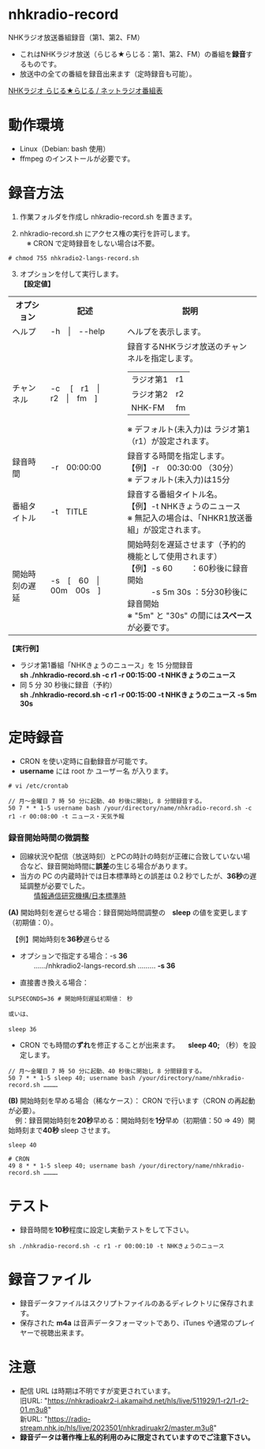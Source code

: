 # nhkradio-record
NHKラジオ放送番組録音（第1、第2、FM）

- これはNHKラジオ放送（らじる★らじる：第1、第2、FM）の番組を**録音**するものです。
- 放送中の全ての番組を録音出来ます（定時録音も可能）。

[NHKラジオ らじる★らじる / ネットラジオ番組表](https://www.nhk.or.jp/radio/hensei/)  

# 動作環境  
- Linux（Debian: bash 使用）
- ffmpeg のインストールが必要です。

# 録音方法  
1. 作業フォルダを作成し nhkradio-record.sh を置きます。  

2. nhkradio-record.sh にアクセス権の実行を許可します。  
 　※ CRON で定時録音をしない場合は不要。
 ```
 # chmod 755 nhkradio2-langs-record.sh
 ```
3. オプションを付して実行します。  
  **【設定値】**  
  
<table>
<tr>
  <th>オプション</th><th>記述</th><th>説明</th>
</tr>  

<tr>
  <td>ヘルプ</td>
  <td>-h　|　--help  </td>
  <td>
 ヘルプを表示します。
  </td>
</tr>

<tr>
  <td>チャンネル</td>
  <td>-c　 [　r1　|　r2　|　fm　]</td>
  <td>
    録音するNHKラジオ放送のチャンネルを指定します。 
<table>
<tr>
  <td>ラジオ第1</td><td>r1</td>
</tr>
<tr>
  <td>ラジオ第2</td><td>r2</td>
</tr>
<tr>
  <td>NHK-FM</td><td>fm</td>
</tr>
</table>
    ※ デフォルト(未入力)は ラジオ第1 （r1）が設定されます。
  </td>
</tr>
  
<tr>
  <td>録音時間</td>
  <td>-r　00:00:00  </td>
  <td>
 録音する時間を指定します。<br>  
 【例】-r　00:30:00 （30分）<br>  
 ※ デフォルト(未入力)は15分
  </td>
</tr>

  
<tr>
  <td>番組タイトル</td>
  <td>-t　TITLE</td>
  <td>
録音する番組タイトル名。<br>  
【例】-t NHKきょうのニュース<br>  
※ 無記入の場合は、「NHKR1放送番組」が設定されます。
  
  </td>
</tr>

  
<tr>
  <td>開始時刻の遅延</td>
  <td>-s　[　60　|　00m　00s　]</td>
  <td>
 開始時刻を遅延させます（予約的機能として使用されます）<br>  
【例】-s 60 　　：60秒後に録音開始<br>  
　　　-s 5m 30s ：5分30秒後に録音開始<br>  
※ "5m" と "30s" の間には<strong>スペース</strong>が必要です。  
  </td>
</tr>
</table>

**【実行例】**  
   
- ラジオ第1番組「NHKきょうのニュース」を 15 分間録音  
  **sh ./nhkradio-record.sh -c r1 -r 00:15:00 -t NHKきょうのニュース**    
- 同 5 分 30 秒後に録音（予約）  
  **sh ./nhkradio-record.sh -c r1 -r 00:15:00 -t NHKきょうのニュース -s 5m 30s**    
  

# 定時録音
  
- CRON を使い定時に自動録音が可能です。
- **username** には root か ユーザー名 が入ります。  
```
# vi /etc/crontab  

// 月〜金曜日 7 時 50 分に起動、40 秒後に開始し 8 分間録音する。　
50 7 * * 1-5 username bash /your/directory/name/nhkradio-record.sh -c r1 -r 00:08:00 -t ニュース・天気予報  
```

### 録音開始時間の微調整   
- 回線状況や配信（放送時刻）とPCの時計の時刻が正確に合致していない場合など、録音開始時間に**誤差**の生じる場合があります。  
- 当方の PC の内蔵時計では日本標準時との誤差は 0.2 秒でしたが、**36秒**の遅延調整が必要でした。  
　　[情報通信研究機構/日本標準時](https://www.nict.go.jp/JST/JST5.html)

**(A)** 開始時刻を遅らせる場合：録音開始時間調整の　**sleep** の値を変更します（初期値：0）。  

　【例】開始時刻を**36秒**遅らせる  
- オプションで指定する場合：-s **36**  
　　……/nhkradio2-langs-record.sh ……… **-s 36**  

- 直接書き換える場合：
```
SLPSECONDS=36 # 開始時刻遅延初期値： 秒

或いは、

sleep 36　  
```
- CRON でも時間の**ずれ**を修正することが出来ます。
　**sleep 40;** （秒）を設定します。  
 ```
// 月〜金曜日 7 時 50 分に起動、40 秒後に開始し 8 分間録音する。　
50 7 * * 1-5 sleep 40; username bash /your/directory/name/nhkradio-record.sh …………  
```

**(B)** 開始時刻を早める場合（稀なケース）： CRON で行います（CRON の再起動が必要）。  
　例：録音開始時刻を**20秒**早める：開始時刻を**1分**早め（初期値：50 ⇒ 49）開始時刻まで**40秒** sleep させます。
```
sleep 40

# CRON
49 8 * * 1-5 sleep 40; username bash /your/directory/name/nhkradio-record.sh ………… 
```

# テスト  
- 録音時間を**10秒**程度に設定し実動テストをして下さい。
```
sh ./nhkradio-record.sh -c r1 -r 00:00:10 -t NHKきょうのニュース
```

# 録音ファイル  

- 録音データファイルはスクリプトファイルのあるディレクトリに保存されます。  
- 保存された **m4a** は音声データフォーマットであり、iTunes や通常のプレイヤーで視聴出来ます。 

# 注意  
- 配信 URL は時期は不明ですが変更されています。  
旧URL: "https://nhkradioakr2-i.akamaihd.net/hls/live/511929/1-r2/1-r2-01.m3u8"  
新URL: "https://radio-stream.nhk.jp/hls/live/2023501/nhkradiruakr2/master.m3u8"
- **録音データは著作権上私的利用のみに限定されていますのでご注意下さい。**



